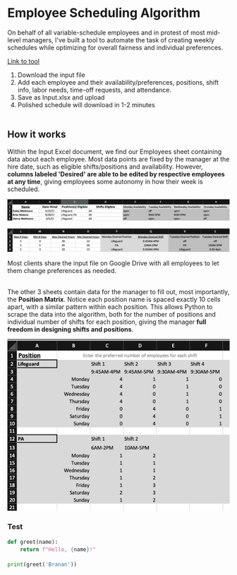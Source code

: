# Employee Scheduling Algorithm

On behalf of all variable-schedule employees and in protest of most mid-level managers, I've built a tool to automate the task of creating weekly schedules while optimizing for overall fairness and individual preferences.

[Link to tool](https://brananharrison.github.io/EmployeeScheduler/)

1) Download the input file
2) Add each employee and their availability/preferences, positions, shift info, labor needs, time-off requests, and attendance.
3) Save as Input.xlsx and upload
4) Polished schedule will download in 1-2 minutes <br><br>


## How it works

Within the Input Excel document, we find our Employees sheet containing data about each employee. Most data points are fixed by the manager at the hire date, such as eligible shifts/positions and availability. However, **columns labeled 'Desired' are able to be edited by respective employees at any time**, giving employees some autonomy in how their week is scheduled. 

![Img1](https://github.com/brananharrison/EmployeeScheduler/blob/master/img/sched1.png)

![Img2](https://github.com/brananharrison/EmployeeScheduler/blob/master/img/sched2.png)

Most clients share the input file on Google Drive with all employees to let them change preferences as needed. <br><br>


The other 3 sheets contain data for the manager to fill out, most importantly, the **Position Matrix**. Notice each position name is spaced exactly 10 cells apart, with a similar pattern within each position. This allows Python to scrape the data into the algorithm, both for the number of positions and individual number of shifts for each position, giving the manager **full freedom in designing shifts and positions**.

![Img3](https://github.com/brananharrison/EmployeeScheduler/blob/master/img/sched3.png)



### Test
```python
def greet(name):
    return f"Hello, {name}!"

print(greet('Branan'))

